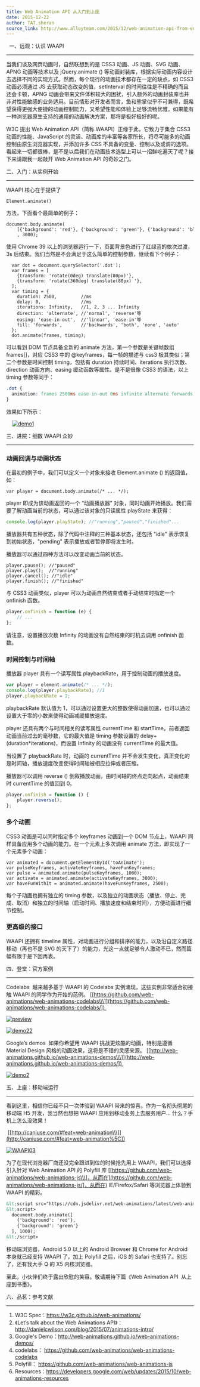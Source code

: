 ```yaml
---
title: Web Animation API 从入门到上座
date: 2015-12-22
author: TAT.sheran
source_link: http://www.alloyteam.com/2015/12/web-animation-api-from-entry-to-the-top/
---
```


<!-- {% raw %} - for jekyll -->

  一、远观：认识 WAAPI  

* * *

当我们谈及网页动画时，自然联想到的是 CSS3 动画、JS 动画、SVG 动画、APNG 动画等技术以及 jQuery.animate () 等动画封装库，根据实际动画内容设计去选择不同的实现方式。然而，每个现行的动画技术都存在一定的缺点，如 CSS3 动画必须通过 JS 去获取动态改变的值，setInterval 的时间往往是不精确的而且还会卡顿，APNG 动画会带来文件体积较大的困扰，引入额外的动画封装库也并非对性能敏感的业务适用。目前情形对开发者而言，鱼和熊掌似乎不可兼得，既希望获得更强大便捷的动画控制能力，又希望性能和体验上足够流畅优雅，如果能有一种浏览器原生支持的通用的动画解决方案，那将是极好极好的呢。

W3C 提出 Web Animation API（简称 WAAPI）正缘于此，它致力于集合 CSS3 动画的性能、JavaScript 的灵活、动画库的丰富等各家所长，将尽可能多的动画控制由原生浏览器实现，并添加许多 CSS 不具备的变量、控制以及或调的选项。看起来一切都很棒，是不是以后我们在动画技术选型上可以一招鲜吃遍天了呢？接下来请跟我一起敲开 Web Animation API 的奇妙之门。

二、入门：从实例开始  

* * *

WAAPI 核心在于提供了

    Element.animate()

方法，下面看个最简单的例子：

    document.body.animate(
        [{'background': 'red'}, {'background': 'green'}, {'background': 'blue'}]
        , 3000);

使用 Chrome 39 以上的浏览器运行一下，页面背景色进行了红绿蓝的依次过渡，3s 后结束。我们当然是不会满足于这么简单的控制参数，继续看下个例子：

      var dot = document.querySelector('.dot');
      var frames = [
        {transform: 'rotate(0deg) translate(80px)'},
        {transform: 'rotate(360deg) translate(80px) '},
      ];
      var timing = {
        duration: 2500,         //ms
        delay: 0,               //ms
        iterations: Infinity,   //1, 2, 3 ... Infinity
        direction: 'alternate', //'normal', 'reverse'等
        easing: 'ease-in-out',  //'linear', 'ease-in'等
        fill: 'forwards',       //'backwards', 'both', 'none', 'auto'
      };
      dot.animate(frames, timing);

可以看到 DOM 节点具备全新的 animate 方法，第一个参数是关键帧数组 frames\[]，对应 CSS3 中的 @keyframes，每一帧的描述与 css3 极其类似；第二个参数是时间控制 timing，包括有 duration 持续时间、iterations 执行次数、direction 动画方向、easing 缓动函数等属性。是不是很像 CSS3 的语法，以上 timing 参数等同于：

```css
.dot {
  animation: frames 2500ms ease-in-out 0ms infinite alternate forwards;
}
```

效果如下所示：

    [![demo1](http://www.alloyteam.com/wp-content/uploads/2015/12/demo1.gif)](http://www.alloyteam.com/wp-content/uploads/2015/12/demo1.gif)

三、进院：细数 WAAPI 众妙  

* * *

### 动画回调与动画状态

在最初的例子中，我们可以定义一个对象来接收 Element.animate () 的返回值，如：

    var player = document.body.animate(/* ... */);

player 即成为该动画返回的一个 “动画播放器” 对象，同时动画开始播放。我们需要了解动画当前的状态，可以通过该对象的只读属性 playState 来获得：

```javascript
console.log(player.playState); //"running","paused","finished"...
```

播放器共有五种状态，除了代码中注释的三种基本状态，还包括 "idle" 表示恢复到初始状态，"pending" 表示播放或者暂停即将发生时。

播放器可以通过四种方法可以改变动画当前的状态。

    player.pause(); //"paused"
    player.play();  //"running"
    player.cancel(); //"idle"
    player.finish(); //"finished"

与 CSS3 动画类似，player 可以为动画自然结束或者手动结束时指定一个 onfinish 函数。

```javascript
player.onfinish = function (e) {
    // ...
};
```

请注意，设置播放次数 Infinity 的动画没有自然结束的时机去调用 onfinish 函数。

### 时间控制与时间轴

播放器 player 具有一个读写属性 playbackRate，用于控制动画的播放速度。

```javascript
var player = element.animate(/* ... */);
console.log(player.playbackRate); //1
player.playbackRate = 2;
```

playbackRate 默认值为 1，可以通过设置更大的整数使得动画加速，也可以通过设置大于零的小数来使得动画减缓播放速度。

player 还具有两个与时间相关的读写属性 currentTime 和 startTime。前者返回动画当前过去的毫秒数，它的最大值是 timing 参数设置的 delay+(duration\*iterations)，而设置 Infinity 的动画没有 currentTime 的最大值。

当设置了 playbackRate 时，动画的 currentTime 并不会发生变化，真正变化的是时间轴，播放速度改变使得时间轴被相应拉伸或者压缩。

播放器可以调用 reverse () 倒叙播放动画，由时间轴的终点走向起点，动画结束时 currentTime 的值回到 0。

```javascript
player.onfinish = function () {
    player.reverse();
};
```

### 多个动画

CSS3 动画是可以同时指定多个 keyframes 动画到一个 DOM 节点上，WAAPI 同样具备应用多个动画的能力。在一个元素上多次调用 animate 方法，即实现了一个元素多个动画：

    var animated = document.getElementById('toAnimate');
    var pulseKeyframes, activateKeyframes, haveFunKeyframes;
    var pulse = animated.animate(pulseKeyframes, 1000); 
    var activate = animated.animate(activateKeyframes, 3000);
    var haveFunWithIt = animated.animate(haveFunKeyframes, 2500);

每个子动画也拥有独立的 timing 参数，以及独立的动画状态（播放、停止、完成、取消）和独立的时间轴（启动时间、播放速度和结束时间），方便动画进行细节控制。

### 更高级的接口

WAAPI 还拥有 timeline 属性，对动画进行分组和排序的能力，以及沿自定义路径移动（再也不是 SVG 的天下了）的能力，光这一点就足够令人激动不已，然而篇幅有限于是下回再表。

四、登堂：官方案例  

* * *

Codelabs  越来越多基于 WAAPI 的 Codelabs 实例涌现，这些实例非常适合初接触 WAAPI 的同学作为开始的范例。 \[[https://github.com/web-animations/web-animations-codelabs\\\]](https://github.com/web-animations/web-animations-codelabs/]) 

[![preview](http://www.alloyteam.com/wp-content/uploads/2015/12/preview.gif)](http://www.alloyteam.com/wp-content/uploads/2015/12/preview.gif)

[![demo22](http://www.alloyteam.com/wp-content/uploads/2015/12/demo22.gif)](http://www.alloyteam.com/wp-content/uploads/2015/12/demo22.gif)

Google’s demos  如果你希望用 WAAPI 挑战更炫酷的动画，特别是遵循 Material Design 风格的动画效果，这将是不错的灵感来源。 \[[http://web-animations.github.io/web-animations-demos\\\]](http://web-animations.github.io/web-animations-demos/]) 

[![demo2](http://www.alloyteam.com/wp-content/uploads/2015/12/demo2.gif)](http://www.alloyteam.com/wp-content/uploads/2015/12/demo2.gif) 

五、上座：移动端运行  

* * *

看到这里，相信你已经不只一次体验到 WAAPI 带来的惊喜。作为一名彻头彻尾的移动端 H5 开发，我当然也想把 WAAPI 应用到移动业务上去服务用户... 什么？手机上怎么没效果！

 \[[http://caniuse.com/#feat=web-animation\\\]](http://caniuse.com/#feat=web-animation%5C])

[![WAAPI03](http://www.alloyteam.com/wp-content/uploads/2015/12/WAAPI03.png)](http://www.alloyteam.com/wp-content/uploads/2015/12/WAAPI03.png)

为了在现代浏览器厂商还没完全跟进到位的时候抢先用上 WAAPI，我们可以选择引入针对 Web Animation API 的 Polyfill 库 \[[https://github.com/web-animations/web-animations-js\\\]，从而在](https://github.com/web-animations/web-animations-js/]，从而在) IE/Firefox/Safari 等浏览器上体验到 WAAPI 的精彩。

```html
&lt;script src="https://cdn.jsdelivr.net/web-animations/latest/web-animations.min.js">&lt;/script>
&lt;script>
  document.body.animate([
    {'background': 'red'},
    {'background': 'green'}
  ], 1000);
&lt;/script>
```

移动端浏览器，Android 5.0 以上的 Android Browser 和 Chrome for Android 本身就已经支持 WAAPI 了，加上 Polyfill 之后，iOS 的 Safari 也支持了。别忘了，还有我大手 Q 的 X5 内核浏览器。

至此，小伙伴们终于露出欣慰的笑容。敬请期待下篇《Web Animation API  从上座到书墨》。

六、品茗：参考文献  

* * *

1.  W3C Spec：<https://w3c.github.io/web-animations/>
2.  《Let’s talk about the Web Animations API》：<http://danielcwilson.com/blog/2015/07/animations-intro/>
3.  Google's Demo：<http://web-animations.github.io/web-animations-demos/>
4.  codelabs： <https://github.com/web-animations/web-animations-codelabs>
5.  Polyfill： <https://github.com/web-animations/web-animations-js>
6.  Resources：<https://developers.google.com/web/updates/2015/10/web-animations-resources>


<!-- {% endraw %} - for jekyll -->